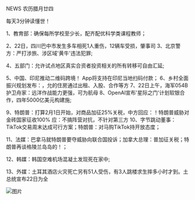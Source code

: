 NEWS 农历腊月廿四

每天3分钟读懂世！

1、教育部：确保每所学校至少长，配齐配优科学类课程教师；

2、22日，四川巴中市发生多车相死1人重伤，12辆车受损，肇事司 3、北京警方：严打涉旅、涉区域'黄牛'违法犯罪;

4、五部门：允许试点地区真实合资者投资相关的所有转移可自由汇延;

5、中国、印尼推动二维码跨境！ App将支持在印尼当地扫码付款； 6、乡村全面振兴规划发布：，允的住房通过出租、入股、合作等方 7、22日上午，海军054B护卫舟家：远洋作战能力更强，可为航母 8、OpenAl宣布'星际之门'计划软银合作，四年5000亿美元构建施;

9、特朗普：打算2月1日开始，对商品加征25%关税，中方回应：！特朗普威胁对金砖国家征收100% 应：不搞阵营对抗，不针对第三方 10、字节跳动董事：TikTok交易周末达成可行方案；特朗普：对马购TikTok持开放态度；

11、法媒：巴拿马就特朗普要夺威胁向联合国投诉；加拿大总理：普加征关税；特朗普再谈格陵兰岛岛的！；

12、韩媒：韩国空难机场混凝土发现死在家中;

13、外媒：土耳其酒店火灾死亡另有51人受伤，有3人跳楼求生摔多小时才到。土总统宣布22日为全

![图片](https://api.03c3.cn/api/zb)
